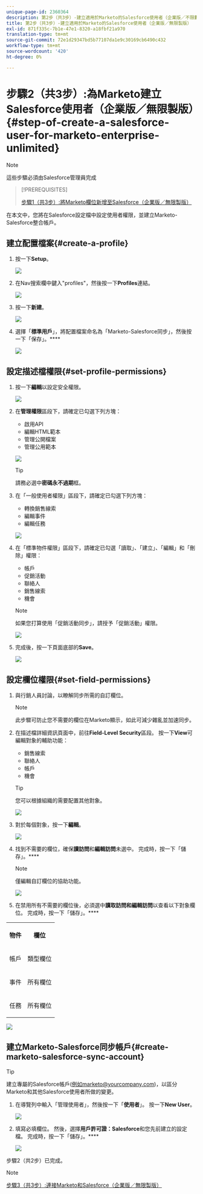 ```yaml
---
unique-page-id: 2360364
description: 第2步（共3步）-建立適用於Marketo的Salesforce使用者（企業版／不限數量）-Marketo檔案——產品檔案
title: 第2步（共3步）-建立適用於Marketo的Salesforce使用者（企業版／無限製版）
exl-id: 871f335c-7b1e-47e1-8320-a18fbf21a970
translation-type: tm+mt
source-git-commit: 72e1d29347bd5b77107da1e9c30169cb6490c432
workflow-type: tm+mt
source-wordcount: '420'
ht-degree: 0%

---
```


# 步驟2（共3步）:為Marketo建立Salesforce使用者（企業版／無限製版）{#step-of-create-a-salesforce-user-for-marketo-enterprise-unlimited}

>[!NOTE]
>
>這些步驟必須由Salesforce管理員完成

>[!PREREQUISITES]
>
>[步驟1（共3步）:將Marketo欄位新增至Salesforce（企業版／無限製版）](/help/marketo/product-docs/crm-sync/salesforce-sync/setup/enterprise-unlimited-edition/step-1-of-3-add-marketo-fields-to-salesforce-enterprise-unlimited.md)

在本文中，您將在Salesforce設定檔中設定使用者權限，並建立Marketo-Salesforce整合帳戶。

## 建立配置檔案{#create-a-profile}

1. 按一下&#x200B;**Setup**。

   ![](assets/image2015-6-11-16-3a15-3a27.png)

1. 在Nav搜索欄中鍵入&quot;profiles&quot;，然後按一下&#x200B;**Profiles**&#x200B;連結。

   ![](assets/sfdc-profiles-hands.png)

1. 按一下&#x200B;**新建**。

   ![](assets/image2014-12-9-9-3a19-3a15.png)

1. 選擇「**標準用戶**」，將配置檔案命名為「Marketo-Salesforce同步」，然後按一下「保存」。****

   ![](assets/image2014-12-9-9-3a19-3a22.png)

## 設定描述檔權限{#set-profile-permissions}

1. 按一下&#x200B;**編輯**&#x200B;以設定安全權限。

   ![](assets/image2014-12-9-9-3a19-3a30.png)

1. 在&#x200B;**管理權限**&#x200B;區段下，請確定已勾選下列方塊：

   * 啟用API
   * 編輯HTML範本
   * 管理公開檔案
   * 管理公用範本

   ![](assets/image2014-12-9-9-3a19-3a38.png)

   >[!TIP]
   >
   >請務必選中&#x200B;**密碼永不過期**&#x200B;框。

1. 在「一般使用者權限」區段下，請確定已勾選下列方塊：

   * 轉換銷售線索
   * 編輯事件
   * 編輯任務

   ![](assets/image2014-12-9-9-3a19-3a47.png)

1. 在「標準物件權限」區段下，請確定已勾選「讀取」、「建立」、「編輯」和「刪除」權限：

   * 帳戶
   * 促銷活動
   * 聯絡人
   * 銷售線索
   * 機會

   >[!NOTE]
   >
   >如果您打算使用「促銷活動同步」，請授予「促銷活動」權限。

   ![](assets/image2014-12-9-9-3a19-3a57.png)

1. 完成後，按一下頁面底部的&#x200B;**Save**。

   ![](assets/image2014-12-9-9-3a20-3a5.png)

## 設定欄位權限{#set-field-permissions}

1. 與行銷人員討論，以瞭解同步所需的自訂欄位。

   >[!NOTE]
   >
   >此步驟可防止您不需要的欄位在Marketo顯示，如此可減少雜亂並加速同步。

1. 在描述檔詳細資訊頁面中，前往&#x200B;**Field-Level Security**&#x200B;區段。 按一下&#x200B;**View**&#x200B;可編輯對象的輔助功能：

   * 銷售線索
   * 聯絡人
   * 帳戶
   * 機會

   >[!TIP]
   >
   >您可以根據組織的需要配置其他對象。

   ![](assets/image2014-12-9-9-3a20-3a14.png)

1. 對於每個對象，按一下&#x200B;**編輯**。

   ![](assets/sfdc-sync-field-edit1.png)

1. 找到不需要的欄位，確保&#x200B;**讀訪問**&#x200B;和&#x200B;**編輯訪問**&#x200B;未選中。 完成時，按一下「儲存」。****

   >[!NOTE]
   >
   >僅編輯自訂欄位的協助功能。

   ![](assets/sfdc-sync-field-edit2.png)

1. 在禁用所有不需要的欄位後，必須選中&#x200B;**讀取訪問和編輯訪問**&#x200B;以查看以下對象欄位。 完成時，按一下「儲存」。****

<table> 
 <tbody> 
  <tr> 
   <th colspan="1" rowspan="1"><p>物件</p></th> 
   <th colspan="1" rowspan="1"><p>欄位</p></th> 
  </tr> 
  <tr> 
   <td colspan="1" rowspan="1"><p>帳戶</p></td> 
   <td colspan="1" rowspan="1"><p>類型欄位</p></td> 
  </tr> 
  <tr> 
   <td colspan="1" rowspan="1"><p>事件</p></td> 
   <td colspan="1" rowspan="1"><p>所有欄位</p></td> 
  </tr> 
  <tr> 
   <td colspan="1" rowspan="1"><p>任務</p></td> 
   <td colspan="1" rowspan="1"><p>所有欄位</p></td> 
  </tr> 
 </tbody> 
</table>

![](assets/sfdc-check-the-boxes.png)

## 建立Marketo-Salesforce同步帳戶{#create-marketo-salesforce-sync-account}

>[!TIP]
>
>建立專屬的Salesforce帳戶(例如marketo@yourcompany.com)，以區分Marketo和其他Salesforce使用者所做的變更。

1. 在導覽列中輸入「管理使用者」，然後按一下「**使用者**」。 按一下&#x200B;**New User**。

   ![](assets/sfdc-new-users.png)

1. 填寫必填欄位。 然後，選擇&#x200B;**用戶許可證：Salesforce**&#x200B;和您先前建立的設定檔。 完成時，按一下「儲存」。****

   ![](assets/image2014-12-9-9-3a20-3a56.png)

步驟2（共2步）已完成。

>[!NOTE]
>
>[步驟3（共3步）:連接Marketo和Salesforce（企業版／無限製版）](/help/marketo/product-docs/crm-sync/salesforce-sync/setup/enterprise-unlimited-edition/step-3-of-3-connect-marketo-and-salesforce-enterprise-unlimited.md)
